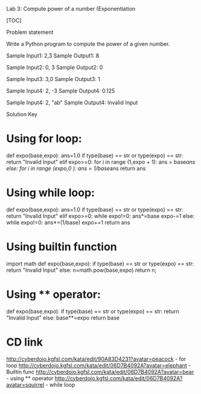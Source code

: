 Lab 3: Compute power of a number (Exponentiation

[TOC]

Problem statement

Write a Python program to compute the power of a given number.

Sample Input1: 2,3
Sample Output1: 8

Sample Input2: 0, 3
Sample Output2: 0

Sample Input3: 3,0
Sample Output3: 1 
	
Sample Input4: 2, -3
Sample Output4: 0.125

Sample Input4: 2, "ab"
Sample Output4: Invalid Input

Solution Key

# Using for loop:
def expo(base,expo):
    ans=1.0
    if type(base) == str or type(expo) == str:
        return "Invalid Input"
    elif expo>=0:
        for i in range (1,expo + 1):
            ans = base*ans
    else:
        for i in range (expo,0 ):
            ans = 1/base*ans
    return ans
    
# Using while loop:
def expo(base,expo):
    ans=1.0
    if type(base) == str or type(expo) == str:
        return "Invalid Input"
    elif expo>=0:
        while expo!=0:
            ans*=base
            expo-=1
    else:
        while expo!=0:
            ans*=(1/base)
            expo+=1
    return ans
    
# Using builtin function

import math
def expo(base,expo):
    if type(base) == str or type(expo) == str:
        return "Invalid Input"
    else:
        n=math.pow(base,expo)
        return n;
        
# Using ** operator:

def expo(base,expo):
    if type(base) == str or type(expo) == str:
        return "Invalid Input"
    else:
        base**=expo
        return base

# CD link
http://cyberdojo.kgfsl.com/kata/edit/90A83D4231?avatar=peacock - for loop
http://cyberdojo.kgfsl.com/kata/edit/06D7B4092A?avatar=elephant - Builtin func
http://cyberdojo.kgfsl.com/kata/edit/06D7B4092A?avatar=bear - using ** operator
http://cyberdojo.kgfsl.com/kata/edit/06D7B4092A?avatar=squirrel - while loop
